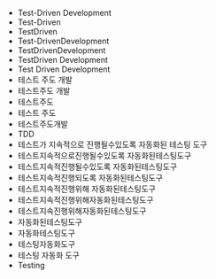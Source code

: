 ﻿- Test-Driven Development
- Test-Driven
- TestDriven
- Test-DrivenDevelopment
- TestDrivenDevelopment
- TestDriven Development
- Test Driven Development
- 테스트 주도 개발
- 테스트주도 개발
- 테스트주도
- 테스트 주도
- 테스트주도개발
- TDD
- 테스트가 지속적으로 진행될수있도록 자동화된 테스팅 도구
- 테스트지속적으로진행될수있도록 자동화된테스팅도구
- 테스트지속적진행될수있도록 자동화된테스팅도구
- 테스트지속적진행되도록 자동화된테스팅도구
- 테스트지속적진행위해 자동화된테스팅도구
- 테스트지속적진행위해자동화된테스팅도구
- 테스트지속진행위해자동화된테스팅도구
- 자동화된테스팅도구
- 자동화테스팅도구
- 테스팅자동화도구
- 테스팅 자동화 도구
- Testing